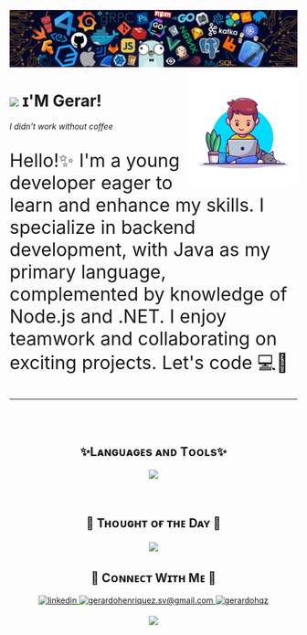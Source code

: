 <!--Banner-->
![Gerardohqz Banner Image](/Img/banner.jpeg)

<!--Night Owl image-->
<div>
  <img align="right" width="38%" src="/Img/profile.png">
</div>

<!--Header Name-->
# <img src="https://emojis.slackmojis.com/emojis/images/1531849430/4246/blob-sunglasses.gif?1531849430" width="34"/> ɪ'M Gerar! 
*I didn't work without coffee*
<br /> 

<!--Start Intro-->               
<p align="left" style="font-size: 32px;">Hello!✨ I'm a young developer eager to learn and enhance my skills. I specialize in backend development, with Java as my primary language, complemented by knowledge of Node.js and .NET. I enjoy teamwork and collaborating on exciting projects. Let's code 💻🚀 </p>

<!--End Intro-->

---
<br />
<br />

<!--Languages and Tools Section-->       
<h2 align="center">✨Lᴀɴɢᴜᴀɢᴇs ᴀɴᴅ Tᴏᴏʟs✨</h2> 
<p align="center">
<img width="500"  src="https://skillicons.dev/icons?i=java,cs,go,spring,nodejs,dotnet,mysql,postgres,sqlite,mongodb,git,docker,nodejs,react,angular,linux&perline=8"  />
</p>
<br />

<!--Dynamic Quote card updated everyday at 12 PM--> 
<h2 align="center">🌟 Tʜᴏᴜɢʜᴛ ᴏғ ᴛʜᴇ Dᴀʏ 🌟</h2>

<!--STARTS_HERE_QUOTE_CARD-->
<h4 align="center">
    <img src="https://readme-daily-quotes.vercel.app/api?author=Yanni&quote=Music%20is%20like%20creating%20an%20emotional%20painting.%20The%20sounds%20are%20the%20colors.&theme=dark&bg_color=011627&author_color=ffeb95">
</h4>
<!--ENDS_HERE_QUOTE_CARD-->


<!--Contact Section--> 

<h2 align="center">🤝 Cᴏɴɴᴇᴄᴛ Wɪᴛʜ Mᴇ 🤝 </h2>
<div align="center">


 <a href="https://www.linkedin.com/in/gerardo-henriquez-68a883286/?locale=en_US" target="_blank">
<img src=https://img.shields.io/badge/linkedin-%231E77B5.svg?&style=for-the-badge&logo=linkedin&logoColor=white alt=linkedin style="margin-bottom: 5px;" />
</a>
  
<a href="mailto:gerardohenriquez.sv@gmail.com" target="_blank">
<img src="https://img.shields.io/badge/Gmail-D14836?style=for-the-badge&logo=gmail&logoColor=white" alt=gerardohenriquez.sv@gmail.com mail style="margin-bottom: 5px;" />
</a>

<a href="https://www.instagram.com/gerardohqz/" target="_blank">
<img src=https://img.shields.io/badge/Instagram-E4405F?style=for-the-badge&logo=instagram&logoColor=white alt=gerardohqz Instagram style="margin-bottom: 5px;" />
</a>

</div>

<!--Footer--> 
<p align="center">
  <img src="https://capsule-render.vercel.app/api?type=waving&color=gradient&height=65&section=footer"/>
</p>